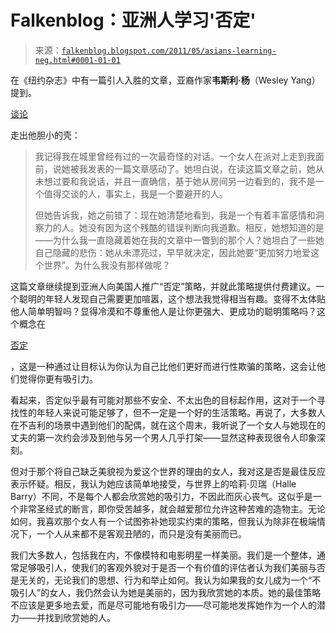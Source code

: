 <!--yml

分类：未分类

日期：2024-05-12 20:54:19

-->

# Falkenblog：亚洲人学习'否定'

> 来源：[`falkenblog.blogspot.com/2011/05/asians-learning-neg.html#0001-01-01`](http://falkenblog.blogspot.com/2011/05/asians-learning-neg.html#0001-01-01)

在《纽约杂志》中有一篇引人入胜的文章，亚裔作家**韦斯利·杨**（Wesley Yang）提到。

[谈论](http://nymag.com/print/?/news/features/asian-americans-2011-5/)

走出他胆小的壳：

> 我记得我在城里曾经有过的一次最奇怪的对话。一个女人在派对上走到我面前，说她被我发表的一篇文章感动了。她坦白说，在读这篇文章之前，她从未想过要和我说话，并且一直确信，基于她从房间另一边看到的，我不是一个值得交谈的人，事实上，我是一个要避开的人。
> 
> 但她告诉我，她之前错了：现在她清楚地看到，我是一个有着丰富感情和洞察力的人。她没有因为这个残酷的错误判断向我道歉。相反，她想知道的是——为什么我一直隐藏着她在我的文章中一瞥到的那个人？她坦白了一些她自己隐藏的悲伤：她从未漂亮过，早早就决定，因此她要“更加努力地爱这个世界”。为什么我没有那样做呢？

这篇文章继续提到亚洲人向美国人推广“否定”策略，并就此策略提供付费建议。一个聪明的年轻人发现自己需要更加喧嚣，这个想法我觉得相当有趣。变得不太体贴他人简单明智吗？显得冷漠和不尊重他人是让你更强大、更成功的聪明策略吗？这个概念在

[否定](http://www.theatlantic.com/daily-dish/archive/2009/07/-the-neg-contd/198419/)

，这是一种通过让目标认为你认为自己比他们更好而进行性欺骗的策略，这会让他们觉得你更有吸引力。

看起来，否定似乎最有可能对那些不安全、不太出色的目标起作用，这对于一个寻找性的年轻人来说可能足够了，但不一定是一个好的生活策略。再说了，大多数人在不吉利的场景中遇到他们的配偶，就在这个周末，我听说了一个女人与她现在的丈夫的第一次约会涉及到他与另一个男人几乎打架——显然这种表现很令人印象深刻。

但对于那个将自己缺乏美貌视为爱这个世界的理由的女人，我对这是否是最佳反应表示怀疑。相反，我认为她应该简单地接受，与世界上的哈莉·贝瑞（Halle Barry）不同，不是每个人都会欣赏她的吸引力，不因此而灰心丧气。这似乎是一个非常圣经式的断言，即你受苦越多，就会越爱那位允许这种苦难的造物主。无论如何，我喜欢那个女人有一个试图弥补她现实约束的策略，但我认为除非在极端情况下，一个人从来都不是客观丑陋的，而只是没有美丽而已。

我们大多数人，包括我在内，不像模特和电影明星一样美丽。我们是一个整体，通常足够吸引人，使我们的客观外貌对于是否一个有价值的评估者认为我们美丽与否是无关的，无论我们的思想、行为和举止如何。我认为如果我的女儿成为一个“不吸引人”的女人，我仍然会认为她是美丽的，因为我欣赏她的本质。她的最佳策略不应该是更多地去爱，而是尽可能地有吸引力——尽可能地发挥她作为一个人的潜力——并找到欣赏她的人。
